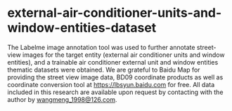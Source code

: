 # external-air-conditioner-units-and-window-entities-dataset
The Labelme image annotation tool was used to further annotate street-view images for the target entity (external air conditioner units and window entities), and a trainable air conditioner external unit and window entities thematic datasets were obtained. We are grateful to Baidu Map for providing the street view image data, BD09 coordinate products as well as coordinate conversion tool at https://lbsyun.baidu.com for free. All data included in this research are available upon request by contacting with the author by wangmeng_1998@126.com.

